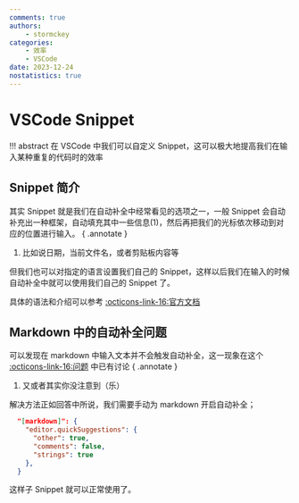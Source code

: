 ```yaml
---
comments: true
authors:
    - stormckey
categories:
    - 效率
    - VSCode
date: 2023-12-24
nostatistics: true
---
```


# VSCode Snippet

!!! abstract
    在 VSCode 中我们可以自定义 Snippet，这可以极大地提高我们在输入某种重复的代码时的效率

<!-- more -->

## Snippet 简介

其实 Snippet 就是我们在自动补全中经常看见的选项之一，一般 Snippet 会自动补充出一种框架，自动填充其中一些信息(1)，然后再把我们的光标依次移动到对应的位置进行输入。
{ .annotate }

1.  比如说日期，当前文件名，或者剪贴板内容等

但我们也可以对指定的语言设置我们自己的 Snippet，这样以后我们在输入的时候自动补全中就可以使用我们自己的 Snippet 了。

具体的语法和介绍可以参考 [:octicons-link-16:官方文档](https://code.visualstudio.com/docs/editor/userdefinedsnippets)

## Markdown 中的自动补全问题

可以发现在 markdown 中输入文本并不会触发自动补全，这一现象在这个 [:octicons-link-16:问题](https://stackoverflow.com/questions/43639841/how-to-set-markdown-snippet-trigger-automatically) 中已有讨论
{ .annotate }

1.  又或者其实你没注意到（乐）

解决方法正如回答中所说，我们需要手动为 markdown 开启自动补全；

```json title="settings.json"
  "[markdown]": {
    "editor.quickSuggestions": {
      "other": true,
      "comments": false,
      "strings": true
    },
  }
```

这样子 Snippet 就可以正常使用了。


